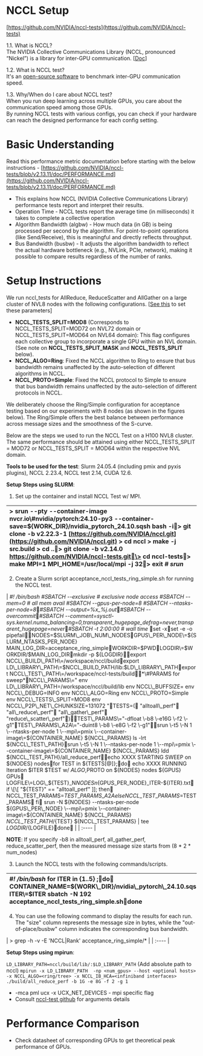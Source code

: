 # **NCCL Setup**

[https://github.com/NVIDIA/nccl-tests](https://github.com/NVIDIA/nccl-tests)

1.1. What is NCCL?  
The NVIDIA Collective Communications Library (NCCL, pronounced “Nickel”) is a library for inter-GPU communication. \[[Doc](https://docs.nvidia.com/deeplearning/nccl/user-guide/docs/overview.html)\]

1.2. What is NCCL test?  
It's an [open-source software](https://github.com/NVIDIA/nccl-tests/tree/master) to benchmark inter-GPU communication speed.

1.3. Why/When do I care about NCCL test?  
When you run deep learning across multiple GPUs, you care about the communication speed among those GPUs.  
By running NCCL tests with various configs, you can check if your hardware can reach the designed performance for each config setting.


# **Basic Understanding**

Read this performance metric documentation before starting with the below instructions \- [https://github.com/NVIDIA/nccl-tests/blob/v2.13.11/doc/PERFORMANCE.md](https://github.com/NVIDIA/nccl-tests/blob/v2.13.11/doc/PERFORMANCE.md)

* This explains how NCCL (NVIDIA Collective Communications Library) performance tests report and interpret their results.   
* Operation Time \- NCCL tests report the average time (in milliseconds) it takes to complete a collective operation  
* Algorithm Bandwidth (algbw) \- How much data (in GB) is being processed per second by the algorithm. For point-to-point operations (like Send/Receive), this is meaningful and directly reflects throughput.  
* Bus Bandwidth (busbw) \- It adjusts the algorithm bandwidth to reflect the actual hardware bottleneck (e.g., NVLink, PCIe, network), making it possible to compare results regardless of the number of ranks.

# 

# **Setup Instructions**

We run nccl\_tests for AllReduce, ReduceScatter and AllGather on a large cluster of NVL8 nodes with the following configurations. \[[See this](https://github.com/NVIDIA/nccl-tests/tree/master?tab=readme-ov-file#running-multiple-operations-in-parallel) to set these parameters\]

* **NCCL\_TESTS\_SPLIT=MOD8** (Corresponds to NCCL\_TESTS\_SPLIT=MOD72 on NVL72 domain or NCCL\_TESTS\_SPLIT=MOD64 on NVL64 domain): This flag configures each collective group to incorporate a single GPU within an NVL domain. (See note on **NCCL\_TESTS\_SPLIT\_MASK** and **NCCL\_TESTS\_SPLIT** below).  
* **NCCL\_ALGO=Ring**: Fixed the NCCL algorithm to Ring to ensure that bus bandwidth remains unaffected by the auto-selection of different algorithms in NCCL.  
* **NCCL\_PROTO=Simple**: Fixed the NCCL protocol to Simple to ensure that bus bandwidth remains unaffected by the auto-selection of different protocols in NCCL.

We deliberately choose the Ring/Simple configuration for acceptance testing based on our experiments with 8 nodes (as shown in the figures below). The Ring/Simple offers the best balance between performance across message sizes and the smoothness of the S-curve.

Below are the steps we used to run the NCCL Test on a H100 NVL8 cluster. The same performance should be attained using either NCCL\_TESTS\_SPLIT \= MOD72 or NCCL\_TESTS\_SPLIT \= MOD64 within the respective NVL domain.

**Tools to be used for the test**: Slurm 24.05.4 (including pmix and pyxis plugins), NCCL 2.23.4, NCCL test 2.14, CUDA 12.6.

**Setup Steps using SLURM**:

1. Set up the container and install NCCL Test w/ MPI.

| \> srun \--pty \--container-image nvcr.io\\\#nvidia/pytorch:24.10-py3 \--container-save=${WORK\_DIR}/nvidia\_pytorch\_24.10.sqsh bash \-i\> git clone \-b v2.22.3-1 [https://github.com/NVIDIA/nccl.git](https://github.com/NVIDIA/nccl.git) \> cd nccl \> make \-j src.build \> cd ..\> git clone \-b v2.14.0 https://github.com/NVIDIA/nccl-tests.git\> cd nccl-tests\> make MPI=1 MPI\_HOME=/usr/local/mpi \-j 32\> exit *\# srun* |
| :---- |

2. Create a Slurm script acceptance\_nccl\_tests\_ring\_simple.sh for running the NCCL test.

| *\#\! /bin/bash \#SBATCH \--exclusive             \# exclusive node access \#SBATCH \--mem=0                 \# all mem avail \#SBATCH \--gpus-per-node=8 \#SBATCH \--ntasks-per-node=8**\#SBATCH \--output=%x\_%j.out**\#SBATCH \--overcommit**\#SBATCH \--comment=sysctl-sys.kernel.numa\_balancing=0,transparent\_hugepage\_defrag=never,transparent\_hugepage=never**\#SBATCH \-t 2:00:00             \# wall time* set \-xset \-e \-o pipefailNODES\=$SLURM\_JOB\_NUM\_NODESGPUS\_PER\_NODE\=${SLURM\_NTASKS\_PER\_NODE}  MAIN\_LOG\_DIR\=acceptance\_ring\_simpleWORKDIR\=$PWDLOGDIR\=$WORKDIR/$MAIN\_LOG\_DIRmkdir \-p ${LOGDIR}export NCCL\_BUILD\_PATH\=/workspace/nccl/buildexport LD\_LIBRARY\_PATH\=$NCCL\_BUILD\_PATH/lib:$LD\_LIBRARY\_PATHexport NCCL\_TEST\_PATH\=/workspace/nccl-tests/build*\#PARAMS for sweep*NCCL\_PARAMS\=" env LD\_LIBRARY\_PATH=/workspace/nccl/build/lib env NCCL\_BUFFSIZE= env NCCL\_DEBUG=INFO env NCCL\_ALGO=Ring env NCCL\_PROTO=Simple env NCCL\_TESTS\_SPLIT=MOD8 env NCCL\_P2P\_NET\_CHUNKSIZE=131072 "TESTS=(    "alltoall\_perf"    "all\_reduce\_perf"    "all\_gather\_perf"    "reduce\_scatter\_perf")TEST\_PARAMS\="-dfloat \-b8 \-e16G \-f2 \-g1"TEST\_PARAMS\_A2A\="-duint8 \-b8 \-e8G \-f2 \-g1"srun \-t5 \-N 1 \--ntasks-per-node 1 \--mpi\=pmix \--container-image\=${CONTAINER\_NAME} ${NCCL\_PARAMS} ls \-lrt ${NCCL\_TEST\_PATH}srun \-t5 \-N 1 \--ntasks-per-node 1 \--mpi\=pmix \--container-image\=${CONTAINER\_NAME} ${NCCL\_PARAMS} ldd ${NCCL\_TEST\_PATH}/all\_reduce\_perfecho XXXX STARTING SWEEP on ${NODES} nodesfor TEST in ${TESTS\[@\]};do   echo XXXX RUNNING Iteration $ITER $TEST w/ $ALGO,$PROTO on ${NODES} nodes ${GPUS} GPUs   LOGFILE\=LOG\_${TEST}\_N${NODES}n${GPUS\_PER\_NODE}\_ITER-${ITER}.txt   if \[\[ "${TEST}" \== "alltoall\_perf" \]\]; then      NCCL\_TEST\_PARAMS=$TEST\_PARAMS\_A2A   else      NCCL\_TEST\_PARAMS=$TEST\_PARAMS   fi   srun \-N ${NODES} \--ntasks-per-node ${GPUS\_PER\_NODE} \--mpi\=pmix \--container-image\=${CONTAINER\_NAME} ${NCCL\_PARAMS} ${NCCL\_TEST\_PATH}/${TEST} ${NCCL\_TEST\_PARAMS} | tee ${LOGDIR}/${LOGFILE}done |
| :---- |

**NOTE**: If you specify \-b8 in alltoall\_perf, all\_gather\_perf, reduce\_scatter\_perf, then the measured message size starts from (8 \* 2 \* num\_nodes)

3. Launch the NCCL tests with the following commands/scripts.

| *\#\! /bin/bash* for ITER in {1..5} ;do   CONTAINER\_NAME\=${WORK\_DIR}/nvidia\_pytorch\_24.10.sqsh ITER\=$ITER sbatch \-N 192 acceptance\_nccl\_tests\_ring\_simple.shdone |
| :---- |

4. You can use the following command to display the results for each run. The "size" column represents the message size in bytes, while the "out-of-place/busbw" column indicates the corresponding bus bandwidth.

| \> grep \-h \-v \-E 'NCCL|Rank' acceptance\_ring\_simple/\* |
| :---- |

**Setup Steps using mpirun**:

`LD_LIBRARY_PATH=nccl/build/lib/:$LD_LIBRARY_PATH` (Add absolute path to nccl)
`mpirun -x LD_LIBRARY_PATH  -np <num_gpus> --host <optional hosts> -x NCCL_ALGO=<ring/tree> -x NCCL_IB_HCA=<infiniband interfaces> ./build/all_reduce_perf -b 1G -e 8G -f 2 -g 1`
- -mca pml ucx -x UCX_NET_DEVICES - mpi specific flag
- Consult [nccl-test github](https://github.com/NVIDIA/nccl-tests) for arguments details


# Performance Comparison
- Check datasheet of corresponding GPUs to get theoretical peak performance of GPUs.